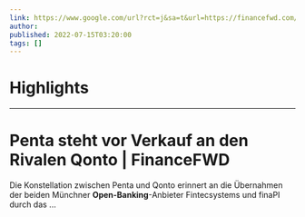 ```yaml
---
link: https://www.google.com/url?rct=j&sa=t&url=https://financefwd.com/de/penta-qonto-exit/&ct=ga&cd=CAIyHzVmNjkxZDEzNTU2NWU1MTc6Y29tLmJyOnB0OkJSOkw&usg=AOvVaw1E59JkpDB06zuAUmLnEkev
author:  
published: 2022-07-15T03:20:00
tags: []
---
```

# Highlights


---
# Penta steht vor Verkauf an den Rivalen Qonto | FinanceFWD
Die Konstellation zwischen Penta und Qonto erinnert an die Übernahmen der beiden Münchner **Open-Banking**-Anbieter Fintecsystems und finaPI durch das ...